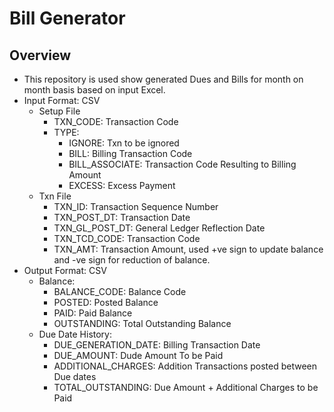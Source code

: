 # Bill Generator

## Overview
- This repository is used show generated Dues and Bills for month on month basis based on input Excel.
- Input Format: CSV
  - Setup File
    - TXN_CODE: Transaction Code
    - TYPE: 
      - IGNORE: Txn to be ignored
      - BILL: Billing Transaction Code
      - BILL_ASSOCIATE: Transaction Code Resulting to Billing Amount
      - EXCESS: Excess Payment
  - Txn File
    - TXN_ID: Transaction Sequence Number
    - TXN_POST_DT: Transaction Date
    - TXN_GL_POST_DT: General Ledger Reflection Date
    - TXN_TCD_CODE: Transaction Code
    - TXN_AMT: Transaction Amount, used +ve sign to update balance and -ve sign for reduction of balance.
- Output Format: CSV
  - Balance:
    - BALANCE_CODE: Balance Code
    - POSTED: Posted Balance
    - PAID: Paid Balance
    - OUTSTANDING: Total Outstanding Balance
  - Due Date History:
    - DUE_GENERATION_DATE: Billing Transaction Date
    - DUE_AMOUNT: Dude Amount To be Paid
    - ADDITIONAL_CHARGES: Addition Transactions posted between Due dates
    - TOTAL_OUTSTANDING: Due Amount + Additional Charges to be Paid